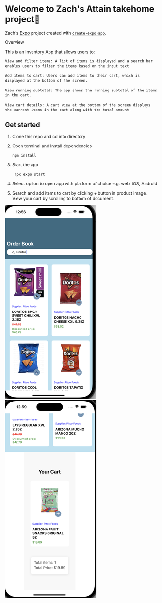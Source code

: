 # Welcome to Zach's Attain takehome project👋

Zach's [Expo](https://expo.dev) project created with [`create-expo-app`](https://www.npmjs.com/package/create-expo-app).

Overview

This is an Inventory App that allows users to:

    View and filter items: A list of items is displayed and a search bar enables users to filter the items based on the input text.

    Add items to cart: Users can add items to their cart, which is displayed at the bottom of the screen.

    View running subtotal: The app shows the running subtotal of the items in the cart.

    View cart details: A cart view at the bottom of the screen displays the current items in the cart along with the total amount.



## Get started

1. Clone this repo and cd into directory

2. Open terminal and Install dependencies

   ```bash
   npm install
   ```

3. Start the app

   ```bash
    npx expo start
   ```
4. Select option to open app with platform of choice e.g. web, iOS, Android

5. Search and add items to cart by clicking + button in product image. View your cart by scrolling to bottom of document.  

<img src="demo_one.png" alt="Demo Image 1" width="300"/>
<img src="demo_two.png" alt="Demo Image 2" width="300"/>
